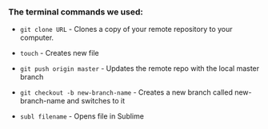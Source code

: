 ### The terminal commands we used:

* `git clone URL` - Clones a copy of your remote repository to your computer.

* `touch` - Creates new file
  
* `git push origin master` - Updates the remote repo with the local master branch
  
* `git checkout -b new-branch-name` - Creates a new branch called new-branch-name and switches to it
  
* `subl filename` - Opens file in Sublime
